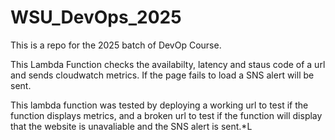 # WSU_DevOps_2025
This is a repo for the 2025 batch of DevOp Course. 


This Lambda Function checks the availabilty, latency and staus code of a url and sends cloudwatch metrics. If the page fails to load a SNS alert will be sent.


This lambda function was tested by deploying a working url to test if the function displays metrics, and a broken url to test if the function will display that the website is unavaliable and the SNS alert is sent.*L